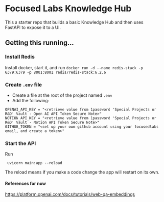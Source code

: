 # Focused Labs Knowledge Hub

This a starter repo that builds a basic Knowledge Hub and then uses FastAPI to expose it to a UI. 

## Getting this running...

### Install Redis

Install docker, start it, and run `docker run -d --name redis-stack -p 6379:6379 -p 8001:8001 redis/redis-stack:6.2.6`

### Create `.env` file
- Create a file at the root of the project named `.env`
- Add the following: 
```
OPENAI_API_KEY = "<retrieve value from 1password 'Special Projects or R&D' Vault - Open AI API Token Secure Note>"
NOTION_API_KEY = "<retrieve value from 1password 'Special Projects or R&D' Vault - Notion API Token Secure Note>"
GITHUB_TOKEN = "<set up your own github account using your focusedlabs email, and create a token>"
```

### Start the API
Run
```
 uvicorn main:app --reload
```
The reload means if you make a code change the app will restart on its own.

#### References for now
https://platform.openai.com/docs/tutorials/web-qa-embeddings